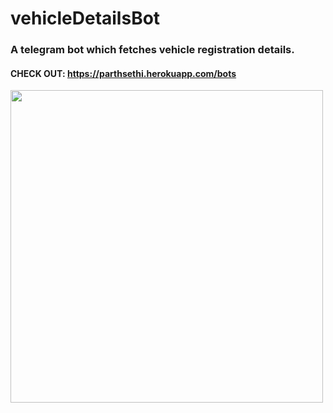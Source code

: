 # vehicleDetailsBot
### A telegram bot which fetches vehicle registration details.

#### CHECK OUT: https://parthsethi.herokuapp.com/bots

<img align="left" src="https://i.imgur.com/EbRz7wz.png" width="500px"/>
